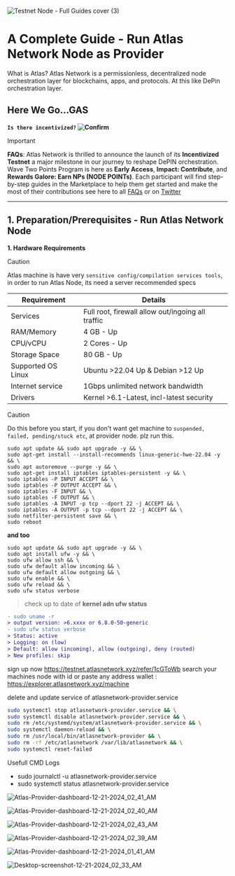 ![Testnet Node - Full Guides cover (3)](https://github.com/user-attachments/assets/89b2b17a-d361-4fb8-accd-0af75a2dfeef)


# A Complete Guide - Run Atlas Network Node as Provider

What is Atlas? Atlas Network is a permissionless, decentralized node orchestration layer for blockchains, apps, and protocols. At this like DePin orchestration layer.

## Here We Go...GAS 

**`Is there incentivized?` ![Confirm](https://img.shields.io/badge/confirm-yes-brightgreen)**

> [!IMPORTANT]
> **FAQs**: Atlas Network is thrilled to announce the launch of its **Incentivized Testnet** a major milestone in our journey to reshape DePIN orchestration. Wave Two Points Program is here as **Early Access**, **Impact: Contribute**, and **Rewards Galore: Earn NPs (NODE POINTs)**. Each participant will find step-by-step guides in the Marketplace to help them get started and make the most of their contributions see here to all [FAQs](https://docs.atlasnetwork.dev/docs/Navigate%20Quests/FAQ) or on [Twitter](https://x.com/BuildOnAtlas/status/1869028708704456818)

---

## 1. Preparation/Prerequisites - Run Atlas Network Node
**1. Hardware Requirements**

> [!CAUTION]
> Atlas machine is have very `sensitive config/compilation services tools`, in order to run Atlas Node, its need a server recommended specs

| Requirement                      | Details                                   |
|----------------------------------|-------------------------------------------|
| Services                         | Full root, firewall allow out/ingoing all traffic  |
| RAM/Memory                       | 4 GB - Up                                    |
| CPU/vCPU                         | 2 Cores - Up                                |
| Storage Space                    | 80 GB - Up                                   |
| Supported OS Linux               | Ubuntu >22.04 Up & Debian >12 Up          |
| Internet service                 | 1Gbps unlimited network bandwidth         |
| Drivers                          | Kernel >6.1-Latest, incl-latest security     |

> [!CAUTION]
> Do this before you start, if you don't want get machine to `suspended, failed, pending/stuck etc`, at provider node. plz run this.

```
sudo apt update && sudo apt upgrade -y && \
sudo apt-get install --install-recommends linux-generic-hwe-22.04 -y && \
sudo apt autoremove --purge -y && \
sudo apt-get install iptables iptables-persistent -y && \
sudo iptables -P INPUT ACCEPT && \
sudo iptables -P OUTPUT ACCEPT && \
sudo iptables -F INPUT && \
sudo iptables -F OUTPUT && \
sudo iptables -A INPUT -p tcp --dport 22 -j ACCEPT && \
sudo iptables -A OUTPUT -p tcp --dport 22 -j ACCEPT && \
sudo netfilter-persistent save && \
sudo reboot
```
**and too**

```
sudo apt update && sudo apt upgrade -y && \
sudo apt install ufw -y && \
sudo ufw allow ssh && \
sudo ufw default allow incoming && \
sudo ufw default allow outgoing && \
sudo ufw enable && \
sudo ufw reload && \
sudo ufw status verbose
```

> check up to date of **kernel adn ufw status**
```diff
- sudo uname -r
> output version: >6.xxxx or 6.8.0-50-generic
- sudo ufw status verbose
> Status: active
> Logging: on (low)
> Default: allow (incoming), allow (outgoing), deny (routed)
> New profiles: skip
```





sign up now https://testnet.atlasnetwork.xyz/refer/1cGToWb
search your machines node with id or paste any address wallet : https://explorer.atlasnetwork.xyz/machine


delete and update service of atlasnetwork-provider.service

```bash
sudo systemctl stop atlasnetwork-provider.service && \
sudo systemctl disable atlasnetwork-provider.service && \
sudo rm /etc/systemd/system/atlasnetwork-provider.service && \
sudo systemctl daemon-reload && \
sudo rm /usr/local/bin/atlasnetwork-provider && \
sudo rm -rf /etc/atlasnetwork /var/lib/atlasnetwork && \
sudo systemctl reset-failed
```

Usefull CMD Logs

- sudo journalctl -u atlasnetwork-provider.service
- sudo systemctl status atlasnetwork-provider.service


![Atlas-Provider-dashboard-12-21-2024_02_41_AM](https://github.com/user-attachments/assets/84d49746-4c3a-48c1-92ca-d63ca5aa50f1)

![Atlas-Provider-dashboard-12-21-2024_02_40_AM](https://github.com/user-attachments/assets/1dfbd971-86f8-4846-9d04-79ce171b6c70)

![Atlas-Provider-dashboard-12-21-2024_02_43_AM](https://github.com/user-attachments/assets/679480f9-df38-4823-a8d9-911d064e0ed0)

![Atlas-Provider-dashboard-12-21-2024_02_39_AM](https://github.com/user-attachments/assets/38972847-fe48-4bb0-a149-a3d5bf08cf47)

![Atlas-Provider-dashboard-12-21-2024_01_41_AM](https://github.com/user-attachments/assets/d37e41b4-10d0-4114-9806-fec015614cc9)

![Desktop-screenshot-12-21-2024_02_33_AM](https://github.com/user-attachments/assets/9b67444e-fdb6-45d3-98dc-313cf4aa6484)

